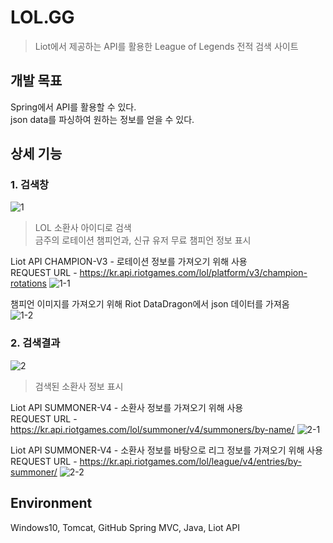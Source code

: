 # LOL.GG
> Liot에서 제공하는 API를 활용한 League of Legends 전적 검색 사이트

## 개발 목표
Spring에서 API를 활용할 수 있다.  
json data를 파싱하여 원하는 정보를 얻을 수 있다.


## 상세 기능
### 1. 검색창
![1](https://user-images.githubusercontent.com/87797716/155636155-ebbc5ee6-c942-48dc-861a-2d3acfb09624.png)
> LOL 소환사 아이디로 검색  
금주의 로테이션 챔피언과, 신규 유저 무료 챔피언 정보 표시

Liot API CHAMPION-V3 - 로테이션 정보를 가져오기 위해 사용  
REQUEST URL - https://kr.api.riotgames.com/lol/platform/v3/champion-rotations
![1-1](https://user-images.githubusercontent.com/87797716/155636208-33284aaa-884d-4b38-b43e-91f7aeea532f.png)

챔피언 이미지를 가져오기 위해 Riot DataDragon에서 json 데이터를 가져옴  
![1-2](https://user-images.githubusercontent.com/87797716/155636221-8aed3785-bae9-4a23-961d-067570f6238e.png)


### 2. 검색결과
![2](https://user-images.githubusercontent.com/87797716/155636182-87e40198-6de7-4cc4-9222-d4187699bbdc.png)
> 검색된 소환사 정보 표시

Liot API SUMMONER-V4 - 소환사 정보를 가져오기 위해 사용  
REQUEST URL - https://kr.api.riotgames.com/lol/summoner/v4/summoners/by-name/
![2-1](https://user-images.githubusercontent.com/87797716/155636259-d8ce7b4d-cf2f-4c7a-bb39-706962456c16.png)

Liot API SUMMONER-V4 - 소환사 정보를 바탕으로 리그 정보를 가져오기 위해 사용  
REQUEST URL - https://kr.api.riotgames.com/lol/league/v4/entries/by-summoner/
![2-2](https://user-images.githubusercontent.com/87797716/155636269-1d9456c8-d5bf-43d3-9731-02c84117ca68.png)

## Environment
Windows10, Tomcat, GitHub
Spring MVC, Java, Liot API
